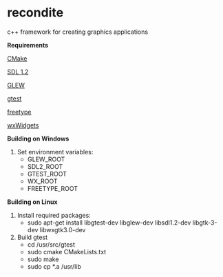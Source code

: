 recondite
=========

c++ framework for creating graphics applications

**Requirements**

[CMake](http://www.cmake.org/)

[SDL 1.2](http://www.libsdl.org/)

[GLEW](http://glew.sourceforge.net/)

[gtest](http://code.google.com/p/googletest/)

[freetype](http://www.freetype.org/)

[wxWidgets](http://www.wxwidgets.org/)

**Building on Windows**

1.  Set environment variables:
    - GLEW_ROOT
    - SDL2_ROOT
    - GTEST_ROOT
    - WX_ROOT
	- FREETYPE_ROOT

**Building on Linux**

1.  Install required packages:  
    -   sudo apt-get install libgtest-dev libglew-dev libsdl1.2-dev libgtk-3-dev libwxgtk3.0-dev
2.  Build gtest
    - cd /usr/src/gtest
    - sudo cmake CMakeLists.txt
    - sudo make
    - sudo cp *.a /usr/lib
